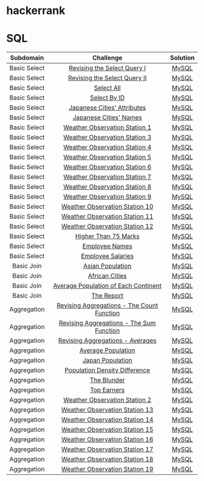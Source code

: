 # hackerrank

# SQL

| Subdomain |  Challenge | Solution |
|:-------------------:|:----------------------------------------------------------------------------------------------------------------------------:|:-----------------------------------------------------------------------------------------------------------------------------------------------------------:|
| Basic Select | [Revising the Select Query I](https://www.hackerrank.com/challenges/revising-the-select-query)|[MySQL](https://github.com/cocoa-maemae/hackerrank/blob/master/sql/basic_select/mysql/RevisingTheSelectQueryI.sql) |
| Basic Select | [Revising the Select Query II](https://www.hackerrank.com/challenges/revising-the-select-query-2)|[MySQL](https://github.com/cocoa-maemae/hackerrank/blob/master/sql/basic_select/mysql/RevisingTheSelectQueryII.sql) |
| Basic Select | [Select All](https://www.hackerrank.com/challenges/select-all-sql)|[MySQL](https://github.com/cocoa-maemae/hackerrank/blob/master/sql/basic_select/mysql/SelectAll.sql) |
| Basic Select | [Select By ID](https://www.hackerrank.com/challenges/select-by-id)|[MySQL]() |
| Basic Select | [Japanese Cities' Attributes](https://www.hackerrank.com/challenges/japanese-cities-attributes)|[MySQL]() |
| Basic Select | [Japanese Cities' Names](https://www.hackerrank.com/challenges/japanese-cities-name)| [MySQL]() |
| Basic Select | [Weather Observation Station 1]() | [MySQL]() |
| Basic Select | [Weather Observation Station 3]() | [MySQL]() |
| Basic Select | [Weather Observation Station 4]()                         |[MySQL]()              |
| Basic Select | [Weather Observation Station 5]()                         |[MySQL]()              |
| Basic Select | [Weather Observation Station 6]()                         |[MySQL]()              |
| Basic Select | [Weather Observation Station 7]()                         |[MySQL]()              |
| Basic Select | [Weather Observation Station 8]()                         |[MySQL]()              |
| Basic Select | [Weather Observation Station 9]()                         |[MySQL]()              |
| Basic Select | [Weather Observation Station 10]()                        |[MySQL]()              |
| Basic Select | [Weather Observation Station 11]()                        |[MySQL]()              |
| Basic Select | [Weather Observation Station 12]()                        |[MySQL]()              |
| Basic Select | [Higher Than 75 Marks]()                                  |[MySQL]()              |
| Basic Select | [Employee Names]()                                                    |[MySQL]()                                  |
| Basic Select | [Employee Salaries]()                                               |[MySQL]()                               |
| Basic Join   | [Asian Population]()                                                   | [MySQL]()                                  |
| Basic Join   | [African Cities]()                                                       | [MySQL]()                                    |
| Basic Join   | [Average Population of Each Continent]()           |[MySQL]()        |
| Basic Join   | [The Report](https://www.hackerrank.com/challenges/the-report)    |[MySQL]()                                        |
| Aggregation     | [Revising Aggregations - The Count Function](https://www.hackerrank.com/challenges/revising-aggregations-the-count-function) |[MySQL]() |
| Aggregation     | [Revising Aggregations - The Sum Function](https://www.hackerrank.com/challenges/revising-aggregations-sum)                  |[MySQL]()   |
| Aggregation     | [Revising Aggregations - Averages](https://www.hackerrank.com/challenges/revising-aggregations-the-average-function)         |[MySQL]()               |
| Aggregation     | [Average Population](https://www.hackerrank.com/challenges/average-population)                                               |[MySQL]()                                 |
|     Aggregation     | [Japan Population](https://www.hackerrank.com/challenges/japan-population)                                                   |[MySQL]()                                   |
|     Aggregation     | [Population Density Difference](https://www.hackerrank.com/challenges/population-density-difference)                         |[MySQL]()                    |
|     Aggregation     | [The Blunder](https://www.hackerrank.com/challenges/the-blunder)                                                             |[MySQL]()                                        |
|     Aggregation     | [Top Earners](https://www.hackerrank.com/challenges/earnings-of-employees)                                                   |[MySQL]()                                        |
|     Aggregation     | [Weather Observation Station 2](https://www.hackerrank.com/challenges/weather-observation-station-2)                         |[MySQL]()                  |
|     Aggregation     | [Weather Observation Station 13](https://www.hackerrank.com/challenges/weather-observation-station-13)                       |[MySQL]()                 |
|     Aggregation     | [Weather Observation Station 14](https://www.hackerrank.com/challenges/weather-observation-station-14)                       |[MySQL]()                 |
|     Aggregation     | [Weather Observation Station 15](https://www.hackerrank.com/challenges/weather-observation-station-15)                       |[MySQL]()                 |
|     Aggregation     | [Weather Observation Station 16](https://www.hackerrank.com/challenges/weather-observation-station-16)                       |[MySQL]()                 |
|     Aggregation     | [Weather Observation Station 17](https://www.hackerrank.com/challenges/weather-observation-station-17)                       |[MySQL]()                 |
|     Aggregation     | [Weather Observation Station 18](https://www.hackerrank.com/challenges/weather-observation-station-18)                       |[MySQL]()                 |
|     Aggregation     | [Weather Observation Station 19](https://www.hackerrank.com/challenges/weather-observation-station-19)                       |[MySQL]()                 |
